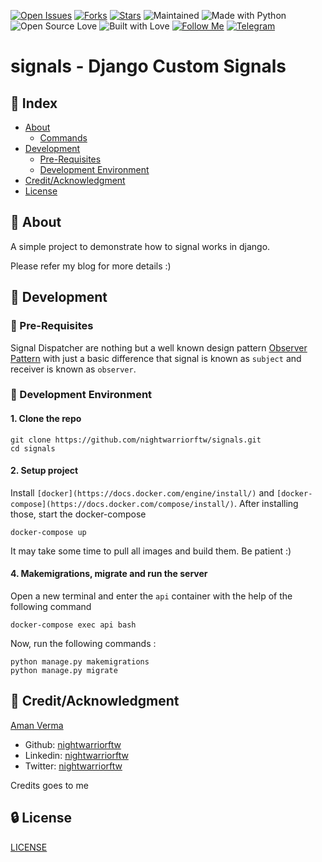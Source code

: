 [![Open Issues](https://img.shields.io/github/issues/nightwarriorftw/signals?style=for-the-badge&logo=github)](https://github.com/nightwarriorftw/signals/issues) [![Forks](https://img.shields.io/github/forks/nightwarriorftw/signals?style=for-the-badge&logo=github)](https://github.com/nightwarriorftw/signals/network/members) [![Stars](https://img.shields.io/github/stars/nightwarriorftw/signals?style=for-the-badge&logo=reverbnation)](https://github.com/nightwarriorftw/signals/stargazers) ![Maintained](https://img.shields.io/maintenance/yes/2021?style=for-the-badge&logo=github) ![Made with Python](https://img.shields.io/badge/Made%20with-Python-blueviolet?style=for-the-badge&logo=python) ![Open Source Love](https://img.shields.io/badge/Open%20Source-%E2%99%A5-red?style=for-the-badge&logo=open-source-initiative) ![Built with Love](https://img.shields.io/badge/Built%20With-%E2%99%A5-critical?style=for-the-badge&logo=ko-fi) [![Follow Me](https://img.shields.io/twitter/follow/nightwarriorftw?color=blue&label=Follow%20%40nightwarriorftw&logo=twitter&style=for-the-badge)](https://twitter.com/intent/follow?screen_name=nightwarriorftw) [![Telegram](https://img.shields.io/badge/Telegram-Chat-informational?style=for-the-badge&logo=telegram)](https://telegram.me/nightwarriorftw)


# signals - Django Custom Signals

## :ledger: Index

- [About](#beginner-about)
  - [Commands](#package-commands)
- [Development](#wrench-development)
  - [Pre-Requisites](#notebook-pre-requisites)
  - [Development Environment](#nut_and_bolt-development-environment)
- [Credit/Acknowledgment](#star2-creditacknowledgment)
- [License](#lock-license)

## :beginner: About

A simple project to demonstrate how to signal works in django.

Please refer my blog for more details :)

## :wrench: Development

### :notebook: Pre-Requisites

Signal Dispatcher are nothing but a well known design pattern [Observer Pattern](https://en.wikipedia.org/wiki/Observer_pattern) with just a basic difference that signal is known as `subject` and receiver is known as `observer`.


### :nut_and_bolt: Development Environment

#### 1. Clone the repo

```
git clone https://github.com/nightwarriorftw/signals.git
cd signals
```

#### 2. Setup project

Install `[docker](https://docs.docker.com/engine/install/)` and `[docker-compose](https://docs.docker.com/compose/install/)`. After installing those, start the docker-compose

```
docker-compose up
````

It may take some time to pull all images and build them. Be patient :)


#### 4. Makemigrations, migrate and run the server

Open a new terminal and enter the `api` container with the help of the following command

```
docker-compose exec api bash
```

Now, run the following commands :

```
python manage.py makemigrations
python manage.py migrate
```



## :star2: Credit/Acknowledgment
[Aman Verma](https://nightwarriorftw.netlify.app)
  - Github: [nightwarriorftw](https://github.com/nightwarriorftw)
  - Linkedin: [nightwarriorftw](https://linkedin.com/in/nightwarriorftw)
  - Twitter: [nightwarriorftw](https://twitter.com/nightwarriorftw)


Credits goes to me 
## :lock: License

[LICENSE](/LICENSE)
